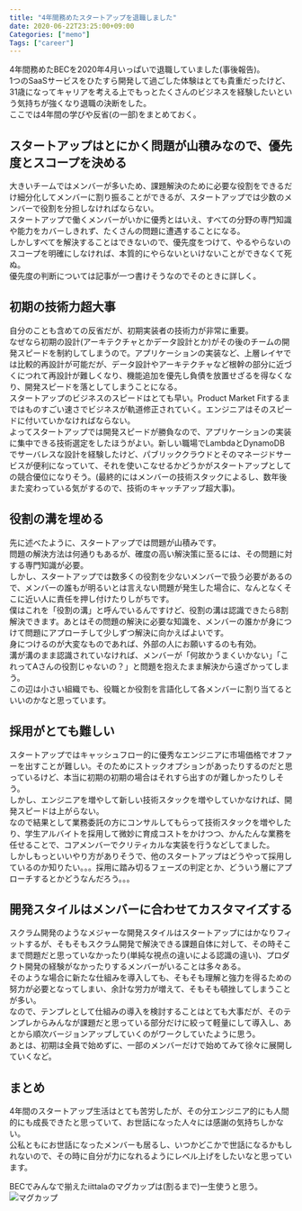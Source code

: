 ```yaml
---
title: "4年間務めたスタートアップを退職しました"
date: 2020-06-22T23:25:00+09:00
Categories: ["memo"]
Tags: ["career"]
---
```


4年間務めたBECを2020年4月いっぱいで退職していました(事後報告)。  
1つのSaaSサービスをひたすら開発して過ごした体験はとても貴重だったけど、31歳になってキャリアを考える上でもっとたくさんのビジネスを経験したいという気持ちが強くなり退職の決断をした。  
ここでは4年間の学びや反省(の一部)をまとめておく。

## スタートアップはとにかく問題が山積みなので、優先度とスコープを決める
大きいチームではメンバーが多いため、課題解決のために必要な役割をできるだけ細分化してメンバーに割り振ることができるが、スタートアップでは少数のメンバーで役割を分担しなければならない。  
スタートアップで働くメンバーがいかに優秀とはいえ、すべての分野の専門知識や能力をカバーしきれず、たくさんの問題に遭遇することになる。  
しかしすべてを解決することはできないので、優先度をつけて、やるやらないのスコープを明確にしなければ、本質的にやらないといけないことができなくて死ぬ。  
優先度の判断については記事が一つ書けそうなのでそのときに詳しく。

## 初期の技術力超大事
自分のことも含めての反省だが、初期実装者の技術力が非常に重要。  
なぜなら初期の設計(アーキテクチャとかデータ設計とか)がその後のチームの開発スピードを制約してしまうので。アプリケーションの実装など、上層レイヤでは比較的再設計が可能だが、データ設計やアーキテクチャなど根幹の部分に近づくにつれて再設計が難しくなり、機能追加を優先し負債を放置せざるを得なくなり、開発スピードを落としてしまうことになる。  
スタートアップのビジネスのスピードはとても早い。Product Market Fitするまではものすごい速さでビジネスが軌道修正されていく。エンジニアはそのスピードに付いていかなければならない。  
よってスタートアップでは開発スピードが勝負なので、アプリケーションの実装に集中できる技術選定をしたほうがよい。新しい職場でLambdaとDynamoDBでサーバレスな設計を経験したけど、パブリッククラウドとそのマネージドサービスが便利になっていて、それを使いこなせるかどうかがスタートアップとしての競合優位になりそう。(最終的にはメンバーの技術スタックによるし、数年後また変わっている気がするので、技術のキャッチアップ超大事)。  

## 役割の溝を埋める
先に述べたように、スタートアップでは問題が山積みです。  
問題の解決方法は何通りもあるが、確度の高い解決策に至るには、その問題に対する専門知識が必要。  
しかし、スタートアップでは数多くの役割を少ないメンバーで扱う必要があるので、メンバーの誰もが明るいとは言えない問題が発生した場合に、なんとなくそこに近い人に責任を押し付けたりしがちです。  
僕はこれを「役割の溝」と呼んでいるんですけど、役割の溝は認識できたら8割解決できます。あとはその問題の解決に必要な知識を、メンバーの誰かが身につけて問題にアプローチして少しずつ解決に向かえばよいです。  
身につけるのが大変なものであれば、外部の人にお願いするのも有効。  
溝が溝のまま認識されていなければ、メンバーが「何故かうまくいかない」「これってAさんの役割じゃないの？」と問題を抱えたまま解決から遠ざかってしまう。  
この辺は小さい組織でも、役職とか役割を言語化して各メンバーに割り当てるといいのかなと思っています。

## 採用がとても難しい
スタートアップではキャッシュフロー的に優秀なエンジニアに市場価格でオファーを出すことが難しい。そのためにストックオプションがあったりするのだと思っているけど、本当に初期の初期の場合はそれすら出すのが難しかったりしそう。  
しかし、エンジニアを増やして新しい技術スタックを増やしていかなければ、開発スピードは上がらない。  
なので結果として業務委託の方にコンサルしてもらって技術スタックを増やしたり、学生アルバイトを採用して微妙に育成コストをかけつつ、かんたんな業務を任せることで、コアメンバーでクリティカルな実装を行うなどしてました。  
しかしもっといいやり方がありそうで、他のスタートアップはどうやって採用しているのか知りたい。。。採用に踏み切るフェーズの判定とか、どういう層にアプローチするとかどうなんだろう。。。

## 開発スタイルはメンバーに合わせてカスタマイズする
スクラム開発のようなメジャーな開発スタイルはスタートアップにはかなりフィットするが、そもそもスクラム開発で解決できる課題自体に対して、その時そこまで問題だと思っていなかったり(単純な視点の違いによる認識の違い)、プロダクト開発の経験がなかったりするメンバーがいることは多々ある。  
そのような場合に新たな仕組みを導入しても、そもそも理解と強力を得るための努力が必要となってしまい、余計な労力が増えて、そもそも頓挫してしまうことが多い。  
なので、テンプレとして仕組みの導入を検討することはとても大事だが、そのテンプレからみんなが課題だと思っている部分だけに絞って軽量にして導入し、あとから順次バージョンアップしていくのがワークしていたように思う。  
あとは、初期は全員で始めずに、一部のメンバーだけで始めてみて徐々に展開していくなど。

## まとめ
4年間のスタートアップ生活はとても苦労したが、その分エンジニア的にも人間的にも成長できたと思っていて、お世話になった人々には感謝の気持ちしかない。  
公私ともにお世話になったメンバーも居るし、いつかどこかで世話になるかもしれないので、その時に自分が力になれるようにレベル上げをしたいなと思っています。  

BECでみんなで揃えたiittalaのマグカップは(割るまで)一生使うと思う。  
![マグカップ](/retire_bec/cup.jpg)
